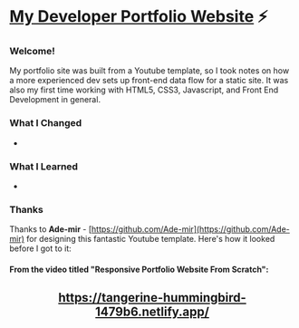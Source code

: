 # <a href="">My Developer Portfolio Website</a> ⚡️

### Welcome!
My portfolio site was built from a Youtube template, so I took notes on how a more experienced dev sets up front-end data flow for a static site. It was also my first time working with HTML5, CSS3, Javascript, and Front End Development in general.


### What I Changed
- 



### What I Learned
-


### Thanks
Thanks to **Ade-mir** - [https://github.com/Ade-mir](https://github.com/Ade-mir) for designing this fantastic Youtube template. Here's how it looked before I got to it:

#### From the video titled "Responsive Portfolio Website From Scratch":
<h2 align="center">
  <a href="https://tangerine-hummingbird-1479b6.netlify.app/">https://tangerine-hummingbird-1479b6.netlify.app/</a>
  <br>
</h2>
